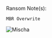 Ransom Note(s): 
```
MBR Overwrite
```
![Mischa](https://github.com/user-attachments/assets/7029d385-2d50-4bea-82a0-007c32e6fe87)
